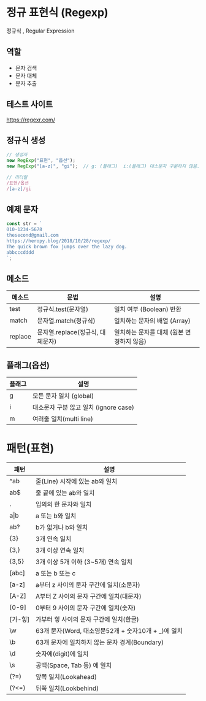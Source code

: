 # 정규 표현식 (Regexp)

정규식 , Regular Expression

## 역할

- 문자 검색
- 문자 대체
- 문자 추출

## 테스트 사이트

https://regexr.com/

## 정규식 생성

```js
// 생성자
new RegExp("표현", "옵션");
new RegExp("[a-z]", "gi");  // g: (플래그)  i:(플래그) 대소문자 구분하지 않음.

// 리터럴
/표현/옵션
/[a-z]/gi
```

## 예제 문자

```js
const str = `
010-1234-5678
thesecond@gmail.com
https://heropy.blog/2018/10/28/regexp/
The quick brown fox jumps over the lazy dog.
abbcccdddd
`;
```

## 메소드

| 메소드  | 문법                             | 설명                                      |
| ------- | -------------------------------- | ----------------------------------------- |
| test    | 정규식.test(문자열)              | 일치 여부 (Boolean) 반환                  |
| match   | 문자열.match(정규식)             | 일치하는 문자의 배열 (Array)              |
| replace | 문자열.replace(정규식, 대체문자) | 일치하는 문자를 대체 (원본 변경하지 않음) |

## 플래그(옵션)

| 플래그 | 설명                                  |
| ------ | ------------------------------------- |
| g      | 모든 문자 일치 (global)               |
| i      | 대소문자 구분 않고 일치 (ignore case) |
| m      | 여러줄 일치(multi line)               |

# 패턴(표현)

| 패턴       | 설명                                                 |
| ---------- | ---------------------------------------------------- |
| ^ab        | 줄(Line) 시작에 있는 ab와 일치                       |
| ab$        | 줄 끝에 있는 ab와 일치                               |
| .          | 임의의 한 문자와 일치                                |
| a&verbar;b | a 또는 b와 일치                                      |
| ab?        | b가 없거나 b와 일치                                  |
| {3}        | 3개 연속 일치                                        |
| {3,}       | 3개 이상 연속 일치                                   |
| {3,5}      | 3개 이상 5개 이하 (3~5개) 연속 일치                  |
| [abc]      | a 또는 b 또는 c                                      |
| [a-z]      | a부터 z 사이의 문자 구간에 일치(소문자)              |
| [A-Z]      | A부터 Z 사이의 문자 구간에 일치(대문자)              |
| [0-9]      | 0부터 9 사이의 문자 구간에 일치(숫자)                |
| [가-힣]    | 가부터 힣 사이의 문자 구간에 일치(한글)              |
| \w         | 63개 문자(Word, 대소영문52개 + 숫자10개 + \_)에 일치 |
| \b         | 63개 문자에 일치하지 않는 문자 경계(Boundary)        |
| \d         | 숫자에(digit)에 일치                                 |
| \s         | 공백(Space, Tab 등) 에 일치                          |
| (?=)       | 앞쪽 일치(Lookahead)                                 |
| (?<=)      | 뒤쪽 일치(Lookbehind)                                |
